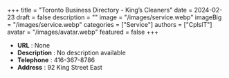 +++
title = "Toronto Business Directory - King’s Cleaners"
date = 2024-02-23
draft = false
description = ""
image = "/images/service.webp"
imageBig = "/images/service.webp"
categories = ["Service"]
authors = ["CplsIT"]
avatar = "/images/avatar.webp"
featured = false
+++


* **URL** :  None
* **Description** : No description available
* **Telephone** : 416-367-8786
* **Address** : 92 King Street East